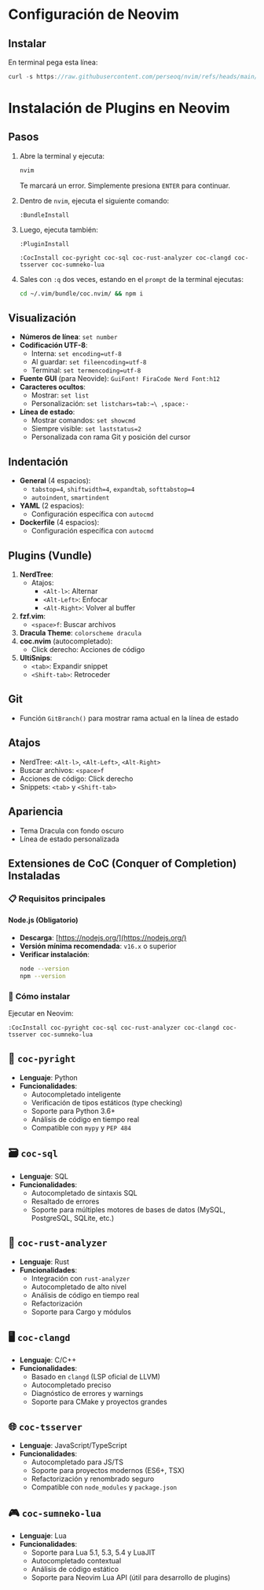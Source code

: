 # Configuración de Neovim

## Instalar


En terminal pega esta línea:
```js
curl -s https://raw.githubusercontent.com/perseoq/nvim/refs/heads/main/nvim.sh | bash
```

# Instalación de Plugins en Neovim

## Pasos

1. Abre la terminal y ejecuta:
    ```bash
    nvim
    ```
    Te marcará un error. Simplemente presiona `ENTER` para continuar.

2. Dentro de `nvim`, ejecuta el siguiente comando:
    ```vim
    :BundleInstall
    ```

3. Luego, ejecuta también:
    ```vim
    :PluginInstall
    ```

   ```vim
   :CocInstall coc-pyright coc-sql coc-rust-analyzer coc-clangd coc-tsserver coc-sumneko-lua
   ```

5. Sales con `:q` dos veces, estando en el `prompt` de la terminal ejecutas:
    ```sh
    cd ~/.vim/bundle/coc.nvim/ && npm i
    ```
## Visualización
- **Números de línea**: `set number`
- **Codificación UTF-8**:
  - Interna: `set encoding=utf-8`
  - Al guardar: `set fileencoding=utf-8`
  - Terminal: `set termencoding=utf-8`
- **Fuente GUI** (para Neovide): `GuiFont! FiraCode Nerd Font:h12`
- **Caracteres ocultos**:
  - Mostrar: `set list`
  - Personalización: `set listchars=tab:→\ ,space:·`
- **Línea de estado**:
  - Mostrar comandos: `set showcmd`
  - Siempre visible: `set laststatus=2`
  - Personalizada con rama Git y posición del cursor

## Indentación
- **General** (4 espacios):
  - `tabstop=4`, `shiftwidth=4`, `expandtab`, `softtabstop=4`
  - `autoindent`, `smartindent`
- **YAML** (2 espacios):
  - Configuración específica con `autocmd`
- **Dockerfile** (4 espacios):
  - Configuración específica con `autocmd`

## Plugins (Vundle)
1. **NerdTree**:
   - Atajos:
     - `<Alt-l>`: Alternar
     - `<Alt-Left>`: Enfocar
     - `<Alt-Right>`: Volver al buffer
2. **fzf.vim**:
   - `<space>f`: Buscar archivos
3. **Dracula Theme**: `colorscheme dracula`
4. **coc.nvim** (autocompletado):
   - Click derecho: Acciones de código
5. **UltiSnips**:
   - `<tab>`: Expandir snippet
   - `<Shift-tab>`: Retroceder

## Git
- Función `GitBranch()` para mostrar rama actual en la línea de estado

## Atajos
- NerdTree: `<Alt-l>`, `<Alt-Left>`, `<Alt-Right>`
- Buscar archivos: `<space>f`
- Acciones de código: Click derecho
- Snippets: `<tab>` y `<Shift-tab>`

## Apariencia
- Tema Dracula con fondo oscuro
- Línea de estado personalizada

## Extensiones de CoC (Conquer of Completion) Instaladas


### 📋 Requisitos principales

#### **Node.js** (Obligatorio)
- **Descarga**: [https://nodejs.org/](https://nodejs.org/)  
- **Versión mínima recomendada**: `v16.x` o superior  
- **Verificar instalación**:
  ```bash
  node --version
  npm --version

### 🔧 **Cómo instalar**  
Ejecutar en Neovim:  
```vim
:CocInstall coc-pyright coc-sql coc-rust-analyzer coc-clangd coc-tsserver coc-sumneko-lua
```

## 🐍 `coc-pyright`  
- **Lenguaje**: Python  
- **Funcionalidades**:  
  - Autocompletado inteligente  
  - Verificación de tipos estáticos (type checking)  
  - Soporte para Python 3.6+  
  - Análisis de código en tiempo real  
  - Compatible con `mypy` y `PEP 484`  

## 🗃 `coc-sql`  
- **Lenguaje**: SQL  
- **Funcionalidades**:  
  - Autocompletado de sintaxis SQL  
  - Resaltado de errores  
  - Soporte para múltiples motores de bases de datos (MySQL, PostgreSQL, SQLite, etc.)  

## 🦀 `coc-rust-analyzer`  
- **Lenguaje**: Rust  
- **Funcionalidades**:  
  - Integración con `rust-analyzer`  
  - Autocompletado de alto nivel  
  - Análisis de código en tiempo real  
  - Refactorización  
  - Soporte para Cargo y módulos  

## 🖥 `coc-clangd`  
- **Lenguaje**: C/C++  
- **Funcionalidades**:  
  - Basado en `clangd` (LSP oficial de LLVM)  
  - Autocompletado preciso  
  - Diagnóstico de errores y warnings  
  - Soporte para CMake y proyectos grandes  

## 🌐 `coc-tsserver`  
- **Lenguaje**: JavaScript/TypeScript  
- **Funcionalidades**:  
  - Autocompletado para JS/TS  
  - Soporte para proyectos modernos (ES6+, TSX)  
  - Refactorización y renombrado seguro  
  - Compatible con `node_modules` y `package.json`  

## 🎮 `coc-sumneko-lua`  
- **Lenguaje**: Lua  
- **Funcionalidades**:  
  - Soporte para Lua 5.1, 5.3, 5.4 y LuaJIT  
  - Autocompletado contextual  
  - Análisis de código estático  
  - Soporte para Neovim Lua API (útil para desarrollo de plugins)  





